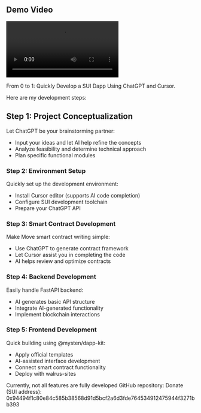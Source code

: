 ## Demo Video
![Demo Video](./raw/demo.mp4)

From 0 to 1: Quickly Develop a SUI Dapp Using ChatGPT and Cursor.

Here are my development steps:

## Step 1: Project Conceptualization
Let ChatGPT be your brainstorming partner:
- Input your ideas and let AI help refine the concepts
- Analyze feasibility and determine technical approach
- Plan specific functional modules

### Step 2: Environment Setup
Quickly set up the development environment:
- Install Cursor editor (supports AI code completion)
- Configure SUI development toolchain
- Prepare your ChatGPT API

### Step 3: Smart Contract Development
Make Move smart contract writing simple:
- Use ChatGPT to generate contract framework
- Let Cursor assist you in completing the code
- AI helps review and optimize contracts

### Step 4: Backend Development
Easily handle FastAPI backend:
- AI generates basic API structure
- Integrate AI-generated functionality
- Implement blockchain interactions

### Step 5: Frontend Development
Quick building using @mysten/dapp-kit:
- Apply official templates
- AI-assisted interface development
- Connect smart contract functionality
- Deploy with walrus-sites

Currently, not all features are fully developed
GitHub repository:
Donate (SUI address): 0x94494f1c80e84c585b38568d91d5bcf2a6d3fde764534912475944f3271bb393



